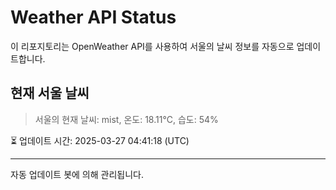 
# Weather API Status

이 리포지토리는 OpenWeather API를 사용하여 서울의 날씨 정보를 자동으로 업데이트합니다.

## 현재 서울 날씨
> 서울의 현재 날씨: mist, 온도: 18.11°C, 습도: 54%

⏳ 업데이트 시간: 2025-03-27 04:41:18 (UTC)

---
자동 업데이트 봇에 의해 관리됩니다.
